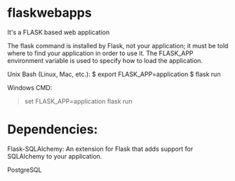 # flaskwebapps
It's a FLASK based web application

The flask command is installed by Flask, not your application; it must be told where to find your application in order to use it. The FLASK_APP environment variable is used to specify how to load the application.


Unix Bash (Linux, Mac, etc.):
$ export FLASK_APP=application
$ flask run

Windows CMD:
> set FLASK_APP=application
> flask run

# Dependencies:
Flask-SQLAlchemy: An extension for Flask that adds support for SQLAlchemy to your application.

PostgreSQL
